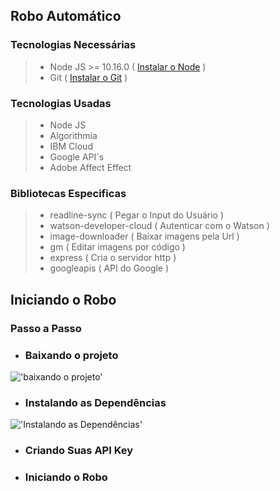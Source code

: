 ## Robo Automático 

### Tecnologias Necessárias

>- Node JS >= 10.16.0 ( [Instalar o Node](https://nodejs.org/en/download/) )
>- Git ( [Instalar o Git](https://git-scm.com/downloads) )

### Tecnologias Usadas

>- Node JS
>- Algorithmia
>- IBM Cloud
>- Google API`s
>- Adobe Affect Effect

### Bibliotecas Especificas

>- readline-sync ( Pegar o Input do Usuário )
>- watson-developer-cloud ( Autenticar com o Watson )
>- image-downloader ( Baixar imagens pela Url )
>- gm ( Editar imagens por código )
>- express ( Cria o servidor http )
>- googleapis ( API do Google )

## Iniciando o Robo

### Passo a Passo

- ### Baixando o projeto

!['baixando o projeto'](/images/download.gif "baixando o projeto")

- ### Instalando as Dependências

!['Instalando as Dependências'](/images/npm-install.gif "intalando as depedências")

- ### Criando Suas API Key

- ### Iniciando o Robo